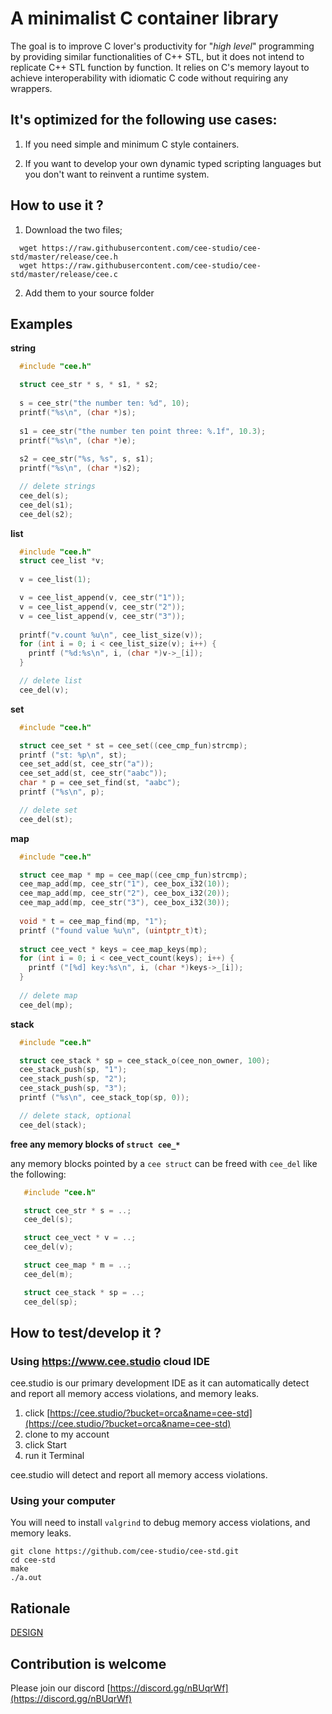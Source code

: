 # A minimalist C container library

The goal is to improve C lover's productivity for "*high level*" programming
by providing similar functionalities of C++ STL, but it does not intend to 
replicate C++ STL function by function.  It relies on C's memory layout to 
achieve interoperability with idiomatic C code without requiring any wrappers.

## It's optimized for the following use cases:

1. If you need simple and minimum C style containers.
                                                                                
2. If you want to develop your own dynamic typed scripting languages but 
   you don't want to reinvent a runtime system.

## How to use it ?

1. Download the two files;
```
  wget https://raw.githubusercontent.com/cee-studio/cee-std/master/release/cee.h
  wget https://raw.githubusercontent.com/cee-studio/cee-std/master/release/cee.c
```
2. Add them to your source folder


## Examples

**string**

```c
  #include "cee.h"

  struct cee_str * s, * s1, * s2;
  
  s = cee_str("the number ten: %d", 10);
  printf("%s\n", (char *)s);
  
  s1 = cee_str("the number ten point three: %.1f", 10.3);
  printf("%s\n", (char *)e);
  
  s2 = cee_str("%s, %s", s, s1);
  printf("%s\n", (char *)s2);

  // delete strings
  cee_del(s);
  cee_del(s1);
  cee_del(s2);
```

**list**
```c
  #include "cee.h"
  struct cee_list *v;
  
  v = cee_list(1);

  v = cee_list_append(v, cee_str("1"));
  v = cee_list_append(v, cee_str("2"));
  v = cee_list_append(v, cee_str("3"));
  
  printf("v.count %u\n", cee_list_size(v));
  for (int i = 0; i < cee_list_size(v); i++) {
    printf ("%d:%s\n", i, (char *)v->_[i]);
  }

  // delete list
  cee_del(v);
```

**set**
```c
  #include "cee.h"

  struct cee_set * st = cee_set((cee_cmp_fun)strcmp);
  printf ("st: %p\n", st);
  cee_set_add(st, cee_str("a"));
  cee_set_add(st, cee_str("aabc"));
  char * p = cee_set_find(st, "aabc");
  printf ("%s\n", p);

  // delete set 
  cee_del(st);
```

**map**
```c
  #include "cee.h"

  struct cee_map * mp = cee_map((cee_cmp_fun)strcmp);  
  cee_map_add(mp, cee_str("1"), cee_box_i32(10));
  cee_map_add(mp, cee_str("2"), cee_box_i32(20));
  cee_map_add(mp, cee_str("3"), cee_box_i32(30));
  
  void * t = cee_map_find(mp, "1");
  printf ("found value %u\n", (uintptr_t)t);
  
  struct cee_vect * keys = cee_map_keys(mp);
  for (int i = 0; i < cee_vect_count(keys); i++) {
    printf ("[%d] key:%s\n", i, (char *)keys->_[i]);
  }
 
  // delete map
  cee_del(mp);
```

**stack**
```c
  #include "cee.h"

  struct cee_stack * sp = cee_stack_o(cee_non_owner, 100);
  cee_stack_push(sp, "1");
  cee_stack_push(sp, "2");
  cee_stack_push(sp, "3");
  printf ("%s\n", cee_stack_top(sp, 0));

  // delete stack, optional
  cee_del(stack);
```

**free any memory blocks of `struct cee_*`**

any memory blocks pointed by a `cee struct` can be freed with `cee_del` like the following:
```c
   #include "cee.h"

   struct cee_str * s = ..;
   cee_del(s);

   struct cee_vect * v = ..;
   cee_del(v);

   struct cee_map * m = ..;
   cee_del(m);

   struct cee_stack * sp = ..;
   cee_del(sp);
```

## How to test/develop it ?

### Using https://www.cee.studio cloud IDE

cee.studio is our primary development IDE as it can automatically detect and 
report all memory access violations, and memory leaks.

1. click [https://cee.studio/?bucket=orca&name=cee-std](https://cee.studio/?bucket=orca&name=cee-std)
2. clone to my account
3. click Start
4. run it Terminal

cee.studio will detect and report all memory access violations.


### Using your computer

You will need to install `valgrind` to debug memory access violations, and memory leaks.

```
git clone https://github.com/cee-studio/cee-std.git
cd cee-std
make
./a.out
```

## Rationale

[DESIGN](./DESIGN.md)


## Contribution is welcome

Please join our discord [https://discord.gg/nBUqrWf](https://discord.gg/nBUqrWf)
